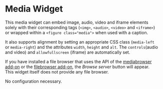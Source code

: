 # Media Widget

This media widget can embed image, audio, video and iframe elements solely with their corresponding tags (`<img>`, `<audio>`, `<video>` and `<iframe>`) or wrapped within a `<figure class="media">` when used with a caption. 

It also supports alignment by setting an appropriate CSS class (`media-left` or `media-right`) and the attributes `width`, `height` and `alt`. The `controls`(audio and video) and `allowfullscreen` (iframe) are automatically set.

If you have installed a file browser that uses the API of the [mediabrowser add-on](https:://ckeditor.com/cke4/addon/mediabrowser) or the [filebrowser add-on](https:://ckeditor.com/cke4/addon/filebrowser), the _Browse server_ button will appear. This widget itself does not provide any file browser.

No configuration necessary.

